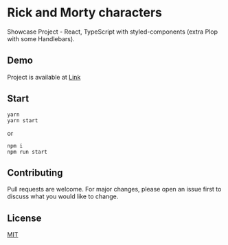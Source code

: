 # Rick and Morty characters

Showcase Project - React, TypeScript with styled-components (extra Plop with some Handlebars).

## Demo

Project is available at [Link](https://vercel.com/klosiek/worldcloudgame)

## Start

```
yarn
yarn start
```

or

```
npm i
npm run start
```

## Contributing

Pull requests are welcome. For major changes, please open an issue first to discuss what you would like to change.

## License

[MIT](https://choosealicense.com/licenses/mit/)
